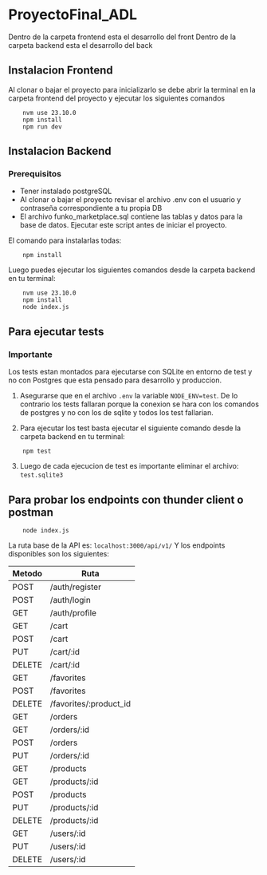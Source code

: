 # ProyectoFinal_ADL

Dentro de la carpeta frontend esta el desarrollo del front
Dentro de la carpeta backend esta el desarrollo del back

## Instalacion Frontend

Al clonar o bajar el proyecto para inicializarlo se debe abrir la terminal en la carpeta frontend del proyecto y ejecutar los siguientes comandos

```terminal
    nvm use 23.10.0
    npm install
    npm run dev
```

## Instalacion Backend

### Prerequisitos

- Tener instalado postgreSQL
- Al clonar o bajar el proyecto revisar el archivo .env con el usuario y contraseña correspondiente a tu propia DB
- El archivo funko_marketplace.sql contiene las tablas y datos para la base de datos. Ejecutar este script antes de iniciar el proyecto.

El comando para instalarlas todas:

```terminal
    npm install
```

Luego puedes ejecutar los siguientes comandos desde la carpeta backend en tu terminal:

```terminal
    nvm use 23.10.0
    npm install
    node index.js
```

## Para ejecutar tests

### Importante
Los tests estan montados para ejecutarse con SQLite en entorno de test y no con Postgres que esta pensado para desarrollo y produccion.

1. Asegurarse que en el archivo ```.env``` la variable ```NODE_ENV=test```. De lo contrario los tests fallaran porque la conexion se hara con los comandos de postgres y no con los de sqlite y todos los test fallarian.

2. Para ejecutar los test basta ejecutar el siguiente comando desde la carpeta backend en tu terminal:

```terminal
    npm test
```

3. Luego de cada ejecucion de test es importante eliminar el archivo: ```test.sqlite3```

## Para probar los endpoints con thunder client o postman

```terminal
    node index.js
```

La ruta base de la API es: ```localhost:3000/api/v1/```
Y los endpoints disponibles son los siguientes:

| Metodo    |    Ruta                   |
| --------  | ------------------------- |
| POST      | /auth/register            |
| POST      | /auth/login               |
| GET       | /auth/profile             |
| GET       | /cart                     |
| POST      | /cart                     |
| PUT       | /cart/:id                 |
| DELETE    | /cart/:id                 |
| GET       | /favorites                |
| POST      | /favorites                |
| DELETE    | /favorites/:product_id    |
| GET       | /orders                   |
| GET       | /orders/:id               |
| POST      | /orders                   |
| PUT       | /orders/:id               |
| GET       | /products                 |
| GET       | /products/:id             |
| POST      | /products                 |
| PUT       | /products/:id             |
| DELETE    | /products/:id             |
| GET       | /users/:id                |
| PUT       | /users/:id                |
| DELETE    | /users/:id                |
